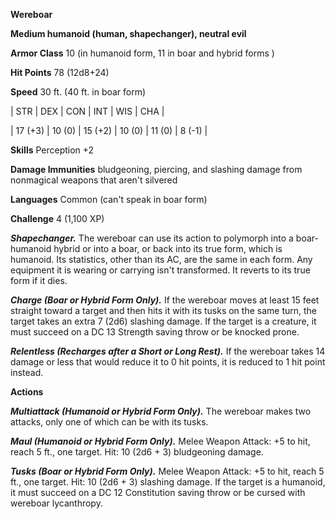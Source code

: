 **Wereboar**

**Medium humanoid (human, shapechanger), neutral evil**

**Armor Class** 10 (in humanoid form, 11 in boar and hybrid forms )

**Hit Points** 78 (12d8+24)

**Speed** 30 ft. (40 ft. in boar form)

|   STR   |   DEX   |   CON   |   INT   |   WIS   |   CHA   |
  
| 17 (+3) | 10 (0) | 15 (+2) | 10 (0) | 11 (0) | 8 (-1) |

**Skills** Perception +2

**Damage Immunities** bludgeoning, piercing, and slashing damage from nonmagical weapons that aren't silvered

**Languages** Common (can't speak in boar form)

**Challenge** 4 (1,100 XP)

***Shapechanger.*** The wereboar can use its action to polymorph into a boar-humanoid hybrid or into a boar, or back into its true form, which is humanoid. Its statistics, other than its AC, are the same in each form. Any equipment it is wearing or carrying isn't transformed. It reverts to its true form if it dies.

***Charge (Boar or Hybrid Form Only).*** If the wereboar moves at least 15 feet straight toward a target and then hits it with its tusks on the same turn, the target takes an extra 7 (2d6) slashing damage. If the target is a creature, it must succeed on a DC 13 Strength saving throw or be knocked prone.

***Relentless (Recharges after a Short or Long Rest).*** If the wereboar takes 14 damage or less that would reduce it to 0 hit points, it is reduced to 1 hit point instead.

**Actions**

***Multiattack (Humanoid or Hybrid Form Only).*** The wereboar makes two attacks, only one of which can be with its tusks.

***Maul (Humanoid or Hybrid Form Only).*** Melee Weapon Attack: +5 to hit, reach 5 ft., one target. Hit: 10 (2d6 + 3) bludgeoning damage.

***Tusks (Boar or Hybrid Form Only).*** Melee Weapon Attack: +5 to hit, reach 5 ft., one target. Hit: 10 (2d6 + 3) slashing damage. If the target is a humanoid, it must succeed on a DC 12 Constitution saving throw or be cursed with wereboar lycanthropy.

